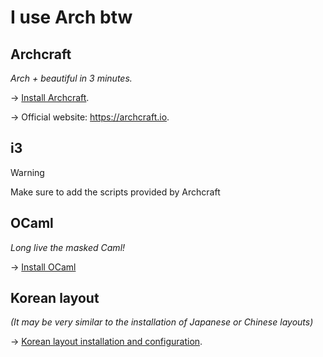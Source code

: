 # I use Arch btw


## Archcraft
*Arch + beautiful in 3 minutes.*

&rarr; [Install Archcraft](InstallArchCraft.md).

&rarr; Official website: https://archcraft.io.

## i3
> [!WARNING]
> Make sure to add the scripts provided by Archcraft

## OCaml
*Long live the masked Caml!*

&rarr; [Install OCaml](OCaml/OCaml.md)

## Korean layout
*(It may be very similar to the installation of Japanese or Chinese layouts)*

&rarr; [Korean layout installation and configuration](KoreanLayout.md).
